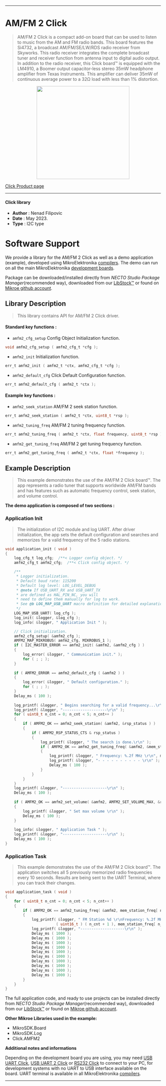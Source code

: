 
---
# AM/FM 2 Click

> AM/FM 2 Click is a compact add-on board that can be used to listen to music from the AM and FM radio bands. 
> This board features the Si4732, a broadcast AM/FM/SE/LW/RDS radio receiver from Skyworks. 
> This radio receiver integrates the complete broadcast tuner and receiver function from antenna input 
> to digital audio output. In addition to the radio receiver, this Click board™ is equipped with the LM4910, 
> a Boomer output capacitor-less stereo 35mW headphone amplifier from Texas Instruments. 
> This amplifier can deliver 35mW of continuous average power to a 32Ω load with less than 1% distortion.

<p align="center">
  <img src="https://download.mikroe.com/images/click_for_ide/amfm2_click.png" height=300px>
</p>

[Click Product page](https://www.mikroe.com/amfm-2-click)

---


#### Click library

- **Author**        : Nenad Filipovic
- **Date**          : May 2023.
- **Type**          : I2C type


# Software Support

We provide a library for the AM/FM 2 Click
as well as a demo application (example), developed using MikroElektronika
[compilers](https://www.mikroe.com/necto-studio).
The demo can run on all the main MikroElektronika [development boards](https://www.mikroe.com/development-boards).

Package can be downloaded/installed directly from *NECTO Studio Package Manager*(recommended way), downloaded from our [LibStock&trade;](https://libstock.mikroe.com) or found on [Mikroe github account](https://github.com/MikroElektronika/mikrosdk_click_v2/tree/master/clicks).

## Library Description

> This library contains API for AM/FM 2 Click driver.

#### Standard key functions :

- `amfm2_cfg_setup` Config Object Initialization function.
```c
void amfm2_cfg_setup ( amfm2_cfg_t *cfg );
```

- `amfm2_init` Initialization function.
```c
err_t amfm2_init ( amfm2_t *ctx, amfm2_cfg_t *cfg );
```

- `amfm2_default_cfg` Click Default Configuration function.
```c
err_t amfm2_default_cfg ( amfm2_t *ctx );
```

#### Example key functions :

- `amfm2_seek_station` AM/FM 2 seek station function.
```c
err_t amfm2_seek_station ( amfm2_t *ctx, uint8_t *rsp );
```

- `amfm2_tuning_freq` AM/FM 2 tuning frequency function.
```c
err_t amfm2_tuning_freq ( amfm2_t *ctx, float frequency, uint8_t *rsp );
```

- `amfm2_get_tuning_freq` AM/FM 2 get tuning frequency function.
```c
err_t amfm2_get_tuning_freq ( amfm2_t *ctx, float *frequency );
```

## Example Description

> This example demonstrates the use of the AM/FM 2 Click board™.
> The app represents a radio tuner that supports worldwide AM/FM bands 
> and has features such as automatic frequency control, seek station, and volume control.

**The demo application is composed of two sections :**

### Application Init

> The initialization of I2C module and log UART.
> After driver initialization, the app sets the default configuration 
> and searches and memorizes for a valid frequency of the 5 radio stations.

```c
void application_init ( void ) 
{
    log_cfg_t log_cfg;  /**< Logger config object. */
    amfm2_cfg_t amfm2_cfg;  /**< Click config object. */

    /** 
     * Logger initialization.
     * Default baud rate: 115200
     * Default log level: LOG_LEVEL_DEBUG
     * @note If USB_UART_RX and USB_UART_TX 
     * are defined as HAL_PIN_NC, you will 
     * need to define them manually for log to work. 
     * See @b LOG_MAP_USB_UART macro definition for detailed explanation.
     */
    LOG_MAP_USB_UART( log_cfg );
    log_init( &logger, &log_cfg );
    log_info( &logger, " Application Init " );

    // Click initialization.
    amfm2_cfg_setup( &amfm2_cfg );
    AMFM2_MAP_MIKROBUS( amfm2_cfg, MIKROBUS_1 );
    if ( I2C_MASTER_ERROR == amfm2_init( &amfm2, &amfm2_cfg ) ) 
    {
        log_error( &logger, " Communication init." );
        for ( ; ; );
    }
    
    if ( AMFM2_ERROR == amfm2_default_cfg ( &amfm2 ) )
    {
        log_error( &logger, " Default configuration." );
        for ( ; ; );
    }
    Delay_ms ( 100 );
    
    log_printf( &logger, " Begins searching for a valid frequency...\r\n" );
    log_printf( &logger, "--------------------\r\n" );
    for ( uint8_t n_cnt = 0; n_cnt < 5; n_cnt++ )
    {
        if ( AMFM2_OK == amfm2_seek_station( &amfm2, &rsp_status ) )
        {
            if ( AMFM2_RSP_STATUS_CTS & rsp_status )
            {
                log_printf( &logger, " The search is done.\r\n" );
                if ( AMFM2_OK == amfm2_get_tuning_freq( &amfm2, &mem_station_freq[ n_cnt ] ) )
                {
                    log_printf( &logger, " Frequency: %.2f MHz \r\n", mem_station_freq[ n_cnt ] );
                    log_printf( &logger, "- - - - - - - - - - \r\n" );
                    Delay_ms ( 100 );
                }
            }
        }
    }
    log_printf( &logger, "--------------------\r\n" );
    Delay_ms ( 100 );
    
    if ( AMFM2_OK == amfm2_set_volume( &amfm2, AMFM2_SET_VOLUME_MAX, &rsp_status ) )
    {
        log_printf( &logger, " Set max volume \r\n" );
        Delay_ms ( 100 );
    }
    
    log_info( &logger, " Application Task " );
    log_printf( &logger, "--------------------\r\n" );
    Delay_ms ( 100 );
}
```

### Application Task

> This example demonstrates the use of the AM/FM 2 Click board™.
> The application switches all 5 previously memorized radio frequencies every 10 seconds.
> Results are being sent to the UART Terminal, where you can track their changes.

```c
void application_task ( void ) 
{
    for ( uint8_t n_cnt = 0; n_cnt < 5; n_cnt++ )
    {
        if ( AMFM2_OK == amfm2_tuning_freq( &amfm2, mem_station_freq[ n_cnt ], &rsp_status ) )
        {
            log_printf( &logger, " FM Station %d \r\nFrequency: %.2f MHz\r\n", 
                       ( uint16_t ) ( n_cnt + 1 ), mem_station_freq[ n_cnt ] );
            log_printf( &logger, "--------------------\r\n" );
            Delay_ms ( 1000 );
            Delay_ms ( 1000 );
            Delay_ms ( 1000 );
            Delay_ms ( 1000 );
            Delay_ms ( 1000 );
            Delay_ms ( 1000 );
            Delay_ms ( 1000 );
            Delay_ms ( 1000 );
            Delay_ms ( 1000 );
            Delay_ms ( 1000 );
        }
    }
}
```

The full application code, and ready to use projects can be installed directly from *NECTO Studio Package Manager*(recommended way), downloaded from our [LibStock&trade;](https://libstock.mikroe.com) or found on [Mikroe github account](https://github.com/MikroElektronika/mikrosdk_click_v2/tree/master/clicks).

**Other Mikroe Libraries used in the example:**

- MikroSDK.Board
- MikroSDK.Log
- Click.AMFM2

**Additional notes and informations**

Depending on the development board you are using, you may need
[USB UART Click](https://www.mikroe.com/usb-uart-click),
[USB UART 2 Click](https://www.mikroe.com/usb-uart-2-click) or
[RS232 Click](https://www.mikroe.com/rs232-click) to connect to your PC, for
development systems with no UART to USB interface available on the board. UART
terminal is available in all MikroElektronika
[compilers](https://shop.mikroe.com/compilers).

---
